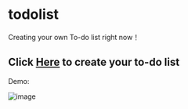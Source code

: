 # todolist
Creating your own To-do list right now！

<h2>Click <a href="https://kristen149.github.io/todolist/">Here</a> to create your to-do list </h2>


<p>Demo: </p>

![image](https://github.com/kristen149/todolist/assets/100759917/a85f203c-6f41-4e35-babe-cb1cbcafe6fe)
